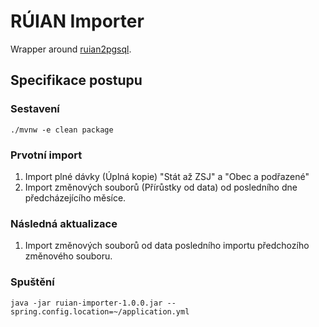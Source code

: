 # RÚIAN Importer

Wrapper around [ruian2pgsql](https://github.com/fordfrog/ruian2pgsql).

## Specifikace postupu

### Sestavení
	./mvnw -e clean package

### Prvotní import

1. Import plné dávky (Úplná kopie) "Stát až ZSJ" a "Obec a podřazené" 
2. Import změnových souborů (Přírůstky od data) od posledního dne předcházejícího měsíce.

### Následná aktualizace
1. Import změnových souborů od data posledního importu předchozího změnového souboru.

### Spuštění

    java -jar ruian-importer-1.0.0.jar --spring.config.location=~/application.yml

